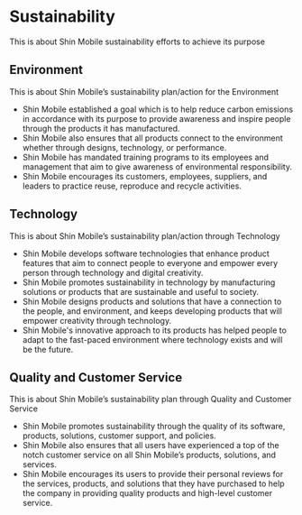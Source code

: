 # Sustainability

This is about Shin Mobile sustainability efforts to achieve its purpose

## Environment

This is about Shin Mobile’s sustainability plan/action for the Environment

- Shin Mobile established a goal which is to help reduce carbon emissions in accordance with its purpose to provide awareness and inspire people through the products it has manufactured.
- Shin Mobile also ensures that all products connect to the environment whether through designs, technology, or performance.
- Shin Mobile has mandated training programs to its employees and management that aim to give awareness of environmental responsibility.
- Shin Mobile encourages its customers, employees, suppliers, and leaders to practice reuse, reproduce and recycle activities.

## Technology

This is about Shin Mobile’s sustainability plan/action through Technology

- Shin Mobile develops software technologies that enhance product features that aim to connect people to everyone and empower every person through technology and digital creativity.
- Shin Mobile promotes sustainability in technology by manufacturing solutions or products that are sustainable and useful to society.
- Shin Mobile designs products and solutions that have a connection to the people, and environment, and keeps developing products that will empower creativity through technology.
- Shin Mobile's innovative approach to its products has helped people to adapt to the fast-paced environment where technology exists and will be the future.

## Quality and Customer Service

This is about Shin Mobile’s sustainability plan through Quality and Customer Service

- Shin Mobile promotes sustainability through the quality of its software, products, solutions, customer support, and policies.
- Shin Mobile also ensures that all users have experienced a top of the notch customer service on all Shin Mobile’s products, solutions, and services.
- Shin Mobile encourages its users to provide their personal reviews for the services, products, and solutions that they have purchased to help the company in providing quality products and high-level customer service.